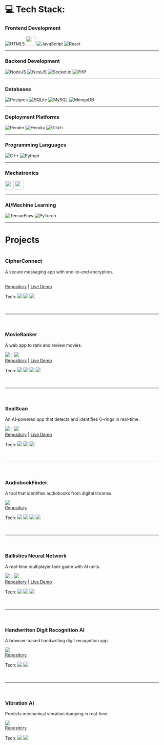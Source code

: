 # 💻 Tech Stack:
### Frontend Development
![HTML5](https://img.shields.io/badge/html5-%23E34F26.svg?style=for-the-badge&logo=html5&logoColor=white)
  <img src="https://cdn.glitch.global/9b6e30d1-a1c2-46a0-a831-d48ce809e60a/Bez%20nazwy%20(29).svg?v=1751064656699" height="31">
  ![JavaScript](https://img.shields.io/badge/javascript-%23323330.svg?style=for-the-badge&logo=javascript&logoColor=%23F7DF1E)
  ![React](https://img.shields.io/badge/react-%2320232a.svg?style=for-the-badge&logo=react&logoColor=%2361DAFB)
  
---

### Backend Development
![NodeJS](https://img.shields.io/badge/node.js-6DA55F?style=for-the-badge&logo=node.js&logoColor=white) ![NestJS](https://img.shields.io/badge/nestjs-%23E0234E.svg?style=for-the-badge&logo=nestjs&logoColor=white) ![Socket.io](https://img.shields.io/badge/Socket.io-black?style=for-the-badge&logo=socket.io&badgeColor=010101) ![PHP](https://img.shields.io/badge/php-%23777BB4.svg?style=for-the-badge&logo=php&logoColor=white)
 

---

### Databases
![Postgres](https://img.shields.io/badge/postgres-%23316192.svg?style=for-the-badge&logo=postgresql&logoColor=white) ![SQLite](https://img.shields.io/badge/sqlite-%2307405e.svg?style=for-the-badge&logo=sqlite&logoColor=white) ![MySQL](https://img.shields.io/badge/mysql-4479A1.svg?style=for-the-badge&logo=mysql&logoColor=white) ![MongoDB](https://img.shields.io/badge/MongoDB-%234ea94b.svg?style=for-the-badge&logo=mongodb&logoColor=white)

---

### Deployment Platforms
![Render](https://img.shields.io/badge/Render-%46E3B7.svg?style=for-the-badge&logo=render&logoColor=white) ![Heroku](https://img.shields.io/badge/heroku-%23430098.svg?style=for-the-badge&logo=heroku&logoColor=white) ![Glitch](https://img.shields.io/badge/glitch-%233333FF.svg?style=for-the-badge&logo=glitch&logoColor=white)

---

### Programming Languages
![C++](https://img.shields.io/badge/c++-%2300599C.svg?style=for-the-badge&logo=c%2B%2B&logoColor=white) ![Python](https://img.shields.io/badge/python-3670A0?style=for-the-badge&logo=python&logoColor=ffdd54)

---

### Mechatronics
<p align="left">
  <img src="https://cdn.glitch.global/9b6e30d1-a1c2-46a0-a831-d48ce809e60a/Bez%20nazwy%20(6).svg?v=1751056282125" height="28">
  <img src="https://cdn.glitch.global/9b6e30d1-a1c2-46a0-a831-d48ce809e60a/Bez%20nazwy%20(3)%20(1).svg?v=1751054088008" height="28">
</p>

---

### AI/Machine Learning
![TensorFlow](https://img.shields.io/badge/TensorFlow-%23FF6F00.svg?style=for-the-badge&logo=TensorFlow&logoColor=white) ![PyTorch](https://img.shields.io/badge/PyTorch-%23EE4C2C.svg?style=for-the-badge&logo=PyTorch&logoColor=white)

---

# Projects

<div style="display: flex; flex-direction: column; gap: 20px;">

  <div style="min-width: 150px;">
    <h3>CipherConnect</h3>
    <p>A secure messaging app with end-to-end encryption.</p>
<br>
    <a href="https://github.com/arturr0/CipherConnect-WebSocket" target="_blank">Repository</a> | <a href="https://cipherconnect.onrender.com" target="_blank">Live Demo</a>
    <p>Tech: <img src="https://img.shields.io/badge/Node.js-339933?style=flat-square&logo=nodedotjs&logoColor=white"> <img src="https://img.shields.io/badge/Socket.io-010101?style=flat-square&logo=socketdotio"> <img src="https://img.shields.io/badge/SQLite-003B57?style=flat-square&logo=sqlite&logoColor=white"></p>
  </div>

---

  <div style="min-width: 150px;">
    <h3>MovieRanker</h3>
    <p>A web app to rank and review movies.</p>
    <img src="https://img.shields.io/badge/Repo-MovieRanker-blue?style=flat-square&logo=github"> | <img src="https://img.shields.io/badge/Live-MovieRanker-green?style=flat-square&logo=render">
    <br>
    <a href="https://github.com/arturr0/MovieRanker" target="_blank">Repository</a> | <a href="https://movieranker-gavh.onrender.com" target="_blank">Live Demo</a>
    <p>Tech: <img src="https://img.shields.io/badge/Nest.js-E0234E?style=flat-square&logo=nestjs&logoColor=white"> <img src="https://img.shields.io/badge/React-61DAFB?style=flat-square&logo=react&logoColor=black"> <img src="https://img.shields.io/badge/PostgreSQL-4169E1?style=flat-square&logo=postgresql&logoColor=white"> <img src="https://img.shields.io/badge/TMDB-01D277?style=flat-square&logo=themoviedatabase&logoColor=white"></p>
  </div>

--- 

 <div style="min-width: 150px;">
    <h3>SealScan</h3>
    <p>An AI-powered app that detects and identifies O-rings in real-time.</p>
    <img src="https://img.shields.io/badge/Repo-SealScan-blue?style=flat-square&logo=github"> | <img src="https://img.shields.io/badge/Live-SealScan-green?style=flat-square&logo=render">
    <br>
    <a href="https://github.com/arturr0/oring-recognition-vite" target="_blank">Repository</a> | <a href="https://oring-recognition-vite.onrender.com" target="_blank">Live Demo</a>
    <p>Tech: <img src="https://img.shields.io/badge/React-61DAFB?style=flat-square&logo=react&logoColor=black"> <img src="https://img.shields.io/badge/ONNX-005CED?style=flat-square&logo=onnx&logoColor=white"> <img src="https://img.shields.io/badge/WebGPU-5A45FF?style=flat-square"></p>
  </div>

---

<div style="min-width: 150px;">
    <h3>AudiobookFinder</h3>
    <p>A tool that identifies audiobooks from digital libraries.</p>
    <img src="https://img.shields.io/badge/Repo-AudiobookFinder-blue?style=flat-square&logo=github">
    <br>
    <a href="https://github.com/arturr0/audiobook-finder" target="_blank">Repository</a>
    <p>Tech: <img src="https://img.shields.io/badge/Node.js-339933?style=flat-square&logo=nodedotjs&logoColor=white"> <img src="https://img.shields.io/badge/Axios-5A29E4?style=flat-square&logo=axios&logoColor=white"> <img src="https://img.shields.io/badge/Puppeteer-40B5A4?style=flat-square&logo=puppeteer&logoColor=white"> <img src="https://img.shields.io/badge/Cheerio-FF9E0F?style=flat-square"></p>
  </div>

---

<div style="min-width: 150px;">
    <h3>Ballistics Neural Network</h3>
    <p>A real-time multiplayer tank game with AI units.</p>
    <img src="https://img.shields.io/badge/Repo-BallisticsNN-blue?style=flat-square&logo=github"> | <img src="https://img.shields.io/badge/Live-BallisticsNN-green?style=flat-square&logo=render">
    <br>
    <a href="https://github.com/arturr0/ai-tillery" target="_blank">Repository</a> | <a href="https://oring-recognition-vite.onrender.com" target="_blank">Live Demo</a>
    <p>Tech: <img src="https://img.shields.io/badge/Node.js-339933?style=flat-square&logo=nodedotjs&logoColor=white"> <img src="https://img.shields.io/badge/Socket.io-010101?style=flat-square&logo=socketdotio"> <img src="https://img.shields.io/badge/Matter.js-000000?style=flat-square"></p>
  </div>

---

<div style="min-width: 150px;">
    <h3>Handwritten Digit Recognition AI</h3>
    <p>A browser-based handwriting digit recognition app.</p>
    <img src="https://img.shields.io/badge/Repo-HandwritingAI-blue?style=flat-square&logo=github">
    <br>
    <a href="https://github.com/arturr0/HWR" target="_blank">Repository</a>
    <p>Tech: <img src="https://img.shields.io/badge/Node.js-339933?style=flat-square&logo=nodedotjs&logoColor=white"> <img src="https://img.shields.io/badge/MNIST-000000?style=flat-square"></p>
  </div>

---

<div style="min-width: 150px;">
    <h3>Vibration AI</h3>
    <p>Predicts mechanical vibration damping in real-time.</p>
    <img src="https://img.shields.io/badge/Repo-VibrationAI-blue?style=flat-square&logo=github">
    <br>
    <a href="https://github.com/arturr0/vibration-ai" target="_blank">Repository</a>
    <p>Tech: <img src="https://img.shields.io/badge/C++-00599C?style=flat-square&logo=cplusplus&logoColor=white"> <img src="https://img.shields.io/badge/Allegro-5-000000?style=flat-square"></p>
  </div>
</div>
